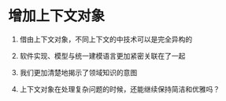 # 增加上下文对象

1. 借由上下文对象，不同上下文的中技术可以是完全异构的

2. 软件实现、模型与统一建模语言更加紧密关联在了一起

3. 我们更加清楚地揭示了领域知识的意图

4. 上下文对象在处理复杂问题的时候，还能继续保持简洁和优雅吗？